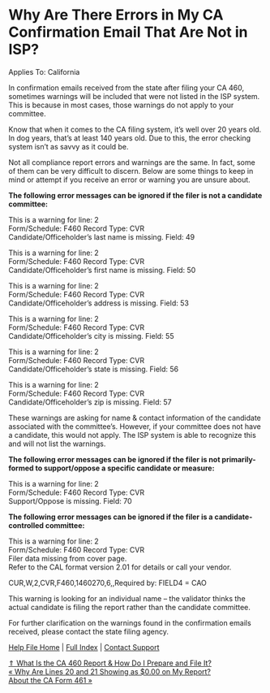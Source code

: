  Why Are There Errors in My CA Confirmation Email That Are Not in ISP?
==========

Applies To: California

In confirmation emails received from the state after filing your CA 460, sometimes warnings will be included that were not listed in the ISP system. This is because in most cases, those warnings do not apply to your committee.

Know that when it comes to the CA filing system, it’s well over 20 years old. In dog years, that’s at least 140 years old. Due to this, the error checking system isn’t as savvy as it could be.

Not all compliance report errors and warnings are the same. In fact, some of them can be very difficult to discern. Below are some things to keep in mind or attempt if you receive an error or warning you are unsure about.

**The following error messages can be ignored if the filer is not a candidate committee:**

This is a warning for line: 2  
Form/Schedule: F460 Record Type: CVR  
Candidate/Officeholder’s last name is missing. Field: 49

This is a warning for line: 2  
Form/Schedule: F460 Record Type: CVR  
Candidate/Officeholder’s first name is missing. Field: 50

This is a warning for line: 2  
Form/Schedule: F460 Record Type: CVR  
Candidate/Officeholder’s address is missing. Field: 53

This is a warning for line: 2  
Form/Schedule: F460 Record Type: CVR  
Candidate/Officeholder’s city is missing. Field: 55

This is a warning for line: 2  
Form/Schedule: F460 Record Type: CVR  
Candidate/Officeholder’s state is missing. Field: 56

This is a warning for line: 2  
Form/Schedule: F460 Record Type: CVR  
Candidate/Officeholder’s zip is missing. Field: 57

These warnings are asking for name & contact information of the candidate associated with the committee’s. However, if your committee does not have a candidate, this would not apply. The ISP system is able to recognize this and will not list the warnings.

**The following error messages can be ignored if the filer is not primarily-formed to support/oppose a specific candidate or measure:**

This is a warning for line: 2  
Form/Schedule: F460 Record Type: CVR  
Support/Oppose is missing. Field: 70

**The following error messages can be ignored if the filer is a candidate-controlled committee:**

This is a warning for line: 2  
Form/Schedule: F460 Record Type: CVR  
Filer data missing from cover page.  
Refer to the CAL format version 2.01 for details or call your vendor.

CUR,W,2,CVR,F460,1460270,6,,Required by: FIELD4 = CAO

This warning is looking for an individual name – the validator thinks the actual candidate is filing the report rather than the candidate committee.

For further clarification on the warnings found in the confirmation emails received, please contact the state filing agency.

[Help File Home](/help/) | [Full Index](/Help-File-Directory/) | [Contact Support](mailto:support@ISPolitical.com)

[⇑ What Is the CA 460 Report & How Do I Prepare and File It?](/What-Is-the-CA-46-Report-How-Do-I-Prepare-and-File-It)  
[« Why Are Lines 20 and 21 Showing as $0.00 on My Report?](/Why-Are-Lines-2-and-21-Showing-as-on-My-Report)  
[About the CA Form 461 »](/About-the-CA-Form-461)